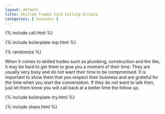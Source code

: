 ```yaml
---
layout: default
title: Skilled Trades Cold Calling Scripts
categories: [ business ]
---
```


{% include call.html %}

{% include boilerplate-top.html %}


{% randomize %}

When it comes to skilled trades such as plumbing, construction and the like, it may be hard to get them to give you a moment of their time.  They are usually very busy and do not want their time to be compromised.  It is important to show them that you respect their business and are grateful for the time when you start the conversation.  If they do not want to talk then, just let them know you will call back at a better time the follow up.

{% include boilerplate-try.html %}

{% include share.html %}